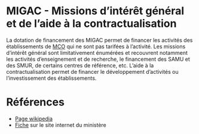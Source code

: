 # MIGAC - Missions d’intérêt général et de l’aide à la contractualisation 
<!-- SPDX-License-Identifier: MPL-2.0 -->

La dotation de financement des MIGAC permet de financer les activités des établissements de [MCO](MCO.md) qui ne sont pas tarifées à l’activité. 
Les missions d’intérêt général sont limitativement énumérées et recouvrent notamment les activités d’enseignement et de recherche, le financement des SAMU et des SMUR, de certains centres de référence, etc. 
L’aide à la contractualisation permet de financer le développement d’activités ou l’investissement des établissements.

# Références

- [Page wikipedia](https://fr.wikipedia.org/wiki/Missions_d%27int%C3%A9r%C3%AAt_g%C3%A9n%C3%A9ral_et_d%27aide_%C3%A0_la_contractualisation)
- [Fiche](https://solidarites-sante.gouv.fr/professionnels/gerer-un-etablissement-de-sante-medico-social/financement/financement-des-etablissements-de-sante-10795/financement-des-etablissements-de-sante-glossaire/article/missions-d-interet-general-et-de-l-aide-a-la-contractualisation-migac-dotation) sur le site internet du ministère

